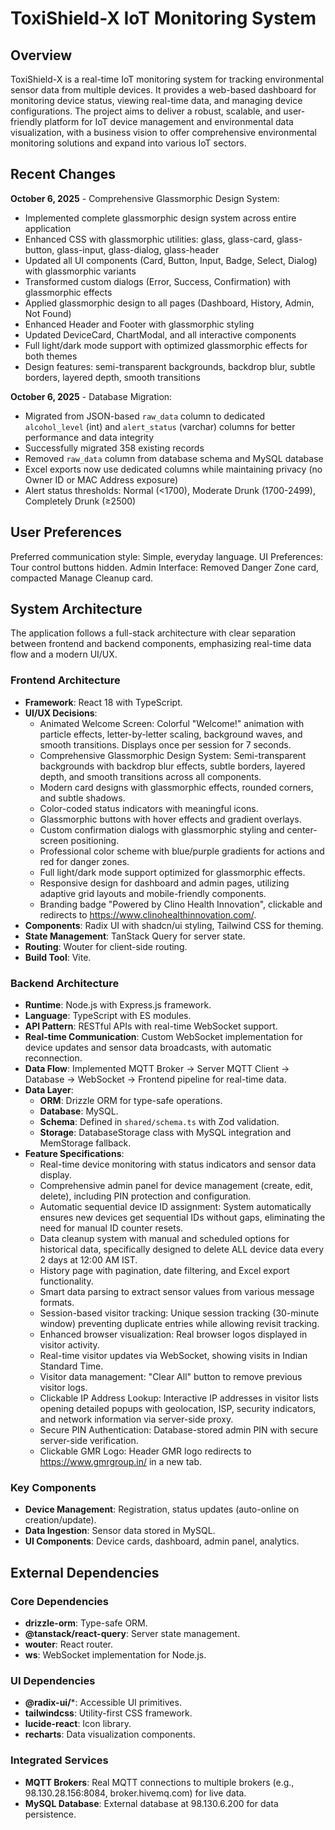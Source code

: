 # ToxiShield-X IoT Monitoring System

## Overview

ToxiShield-X is a real-time IoT monitoring system for tracking environmental sensor data from multiple devices. It provides a web-based dashboard for monitoring device status, viewing real-time data, and managing device configurations. The project aims to deliver a robust, scalable, and user-friendly platform for IoT device management and environmental data visualization, with a business vision to offer comprehensive environmental monitoring solutions and expand into various IoT sectors.

## Recent Changes

**October 6, 2025** - Comprehensive Glassmorphic Design System:
- Implemented complete glassmorphic design system across entire application
- Enhanced CSS with glassmorphic utilities: glass, glass-card, glass-button, glass-input, glass-dialog, glass-header
- Updated all UI components (Card, Button, Input, Badge, Select, Dialog) with glassmorphic variants
- Transformed custom dialogs (Error, Success, Confirmation) with glassmorphic effects
- Applied glassmorphic design to all pages (Dashboard, History, Admin, Not Found)
- Enhanced Header and Footer with glassmorphic styling
- Updated DeviceCard, ChartModal, and all interactive components
- Full light/dark mode support with optimized glassmorphic effects for both themes
- Design features: semi-transparent backgrounds, backdrop blur, subtle borders, layered depth, smooth transitions

**October 6, 2025** - Database Migration:
- Migrated from JSON-based `raw_data` column to dedicated `alcohol_level` (int) and `alert_status` (varchar) columns for better performance and data integrity
- Successfully migrated 358 existing records
- Removed `raw_data` column from database schema and MySQL database
- Excel exports now use dedicated columns while maintaining privacy (no Owner ID or MAC Address exposure)
- Alert status thresholds: Normal (<1700), Moderate Drunk (1700-2499), Completely Drunk (≥2500)

## User Preferences

Preferred communication style: Simple, everyday language.
UI Preferences: Tour control buttons hidden.
Admin Interface: Removed Danger Zone card, compacted Manage Cleanup card.

## System Architecture

The application follows a full-stack architecture with clear separation between frontend and backend components, emphasizing real-time data flow and a modern UI/UX.

### Frontend Architecture
- **Framework**: React 18 with TypeScript.
- **UI/UX Decisions**:
    - Animated Welcome Screen: Colorful "Welcome!" animation with particle effects, letter-by-letter scaling, background waves, and smooth transitions. Displays once per session for 7 seconds.
    - Comprehensive Glassmorphic Design System: Semi-transparent backgrounds with backdrop blur effects, subtle borders, layered depth, and smooth transitions across all components.
    - Modern card designs with glassmorphic effects, rounded corners, and subtle shadows.
    - Color-coded status indicators with meaningful icons.
    - Glassmorphic buttons with hover effects and gradient overlays.
    - Custom confirmation dialogs with glassmorphic styling and center-screen positioning.
    - Professional color scheme with blue/purple gradients for actions and red for danger zones.
    - Full light/dark mode support optimized for glassmorphic effects.
    - Responsive design for dashboard and admin pages, utilizing adaptive grid layouts and mobile-friendly components.
    - Branding badge "Powered by Clino Health Innovation", clickable and redirects to https://www.clinohealthinnovation.com/.
- **Components**: Radix UI with shadcn/ui styling, Tailwind CSS for theming.
- **State Management**: TanStack Query for server state.
- **Routing**: Wouter for client-side routing.
- **Build Tool**: Vite.

### Backend Architecture
- **Runtime**: Node.js with Express.js framework.
- **Language**: TypeScript with ES modules.
- **API Pattern**: RESTful APIs with real-time WebSocket support.
- **Real-time Communication**: Custom WebSocket implementation for device updates and sensor data broadcasts, with automatic reconnection.
- **Data Flow**: Implemented MQTT Broker → Server MQTT Client → Database → WebSocket → Frontend pipeline for real-time data.
- **Data Layer**:
    - **ORM**: Drizzle ORM for type-safe operations.
    - **Database**: MySQL.
    - **Schema**: Defined in `shared/schema.ts` with Zod validation.
    - **Storage**: DatabaseStorage class with MySQL integration and MemStorage fallback.
- **Feature Specifications**:
    - Real-time device monitoring with status indicators and sensor data display.
    - Comprehensive admin panel for device management (create, edit, delete), including PIN protection and configuration.
    - Automatic sequential device ID assignment: System automatically ensures new devices get sequential IDs without gaps, eliminating the need for manual ID counter resets.
    - Data cleanup system with manual and scheduled options for historical data, specifically designed to delete ALL device data every 2 days at 12:00 AM IST.
    - History page with pagination, date filtering, and Excel export functionality.
    - Smart data parsing to extract sensor values from various message formats.
    - Session-based visitor tracking: Unique session tracking (30-minute window) preventing duplicate entries while allowing revisit tracking.
    - Enhanced browser visualization: Real browser logos displayed in visitor activity.
    - Real-time visitor updates via WebSocket, showing visits in Indian Standard Time.
    - Visitor data management: "Clear All" button to remove previous visitor logs.
    - Clickable IP Address Lookup: Interactive IP addresses in visitor lists opening detailed popups with geolocation, ISP, security indicators, and network information via server-side proxy.
    - Secure PIN Authentication: Database-stored admin PIN with secure server-side verification.
    - Clickable GMR Logo: Header GMR logo redirects to https://www.gmrgroup.in/ in a new tab.

### Key Components
- **Device Management**: Registration, status updates (auto-online on creation/update).
- **Data Ingestion**: Sensor data stored in MySQL.
- **UI Components**: Device cards, dashboard, admin panel, analytics.

## External Dependencies

### Core Dependencies
- **drizzle-orm**: Type-safe ORM.
- **@tanstack/react-query**: Server state management.
- **wouter**: React router.
- **ws**: WebSocket implementation for Node.js.

### UI Dependencies
- **@radix-ui/***: Accessible UI primitives.
- **tailwindcss**: Utility-first CSS framework.
- **lucide-react**: Icon library.
- **recharts**: Data visualization components.

### Integrated Services
- **MQTT Brokers**: Real MQTT connections to multiple brokers (e.g., 98.130.28.156:8084, broker.hivemq.com) for live data.
- **MySQL Database**: External database at 98.130.6.200 for data persistence.